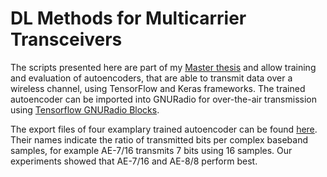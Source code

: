 # DL Methods for Multicarrier Transceivers

The scripts presented here are part of my 
[Master thesis](https://cloud.ti.rwth-aachen.de/index.php/s/8QyW6NsPCj2PnQ9) and 
allow training and evaluation of autoencoders, that are able to transmit data over 
a wireless channel, using TensorFlow and Keras frameworks. The trained autoencoder 
can be imported into GNURadio for over-the-air transmission using 
[Tensorflow GNURadio Blocks](https://github.com/johschmitz/gr-tensorflow_cc).

The export files of four examplary trained autoencoder can be found 
[here](https://cloud.ti.rwth-aachen.de/index.php/s/P4bADCELmJKba6N). Their names
indicate the ratio of transmitted bits per complex baseband samples, for example
AE-7/16 transmits 7 bits using 16 samples. Our experiments showed that AE-7/16 and
AE-8/8 perform best.